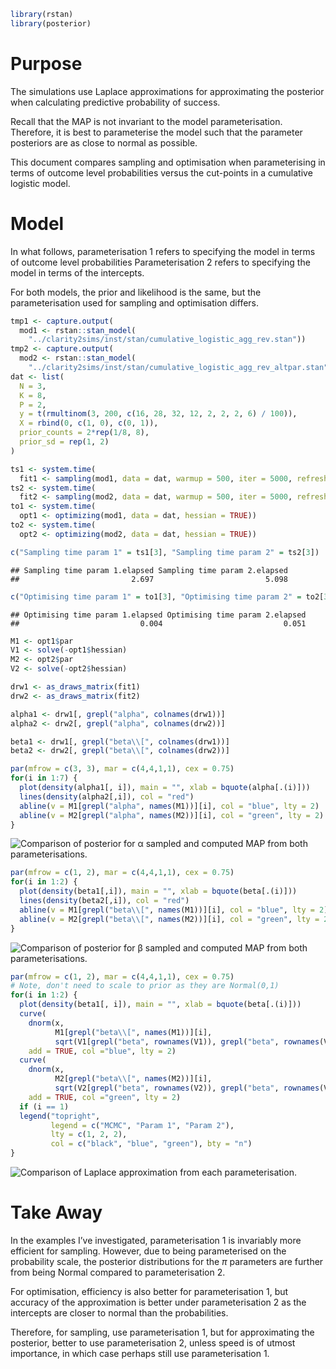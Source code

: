 ``` r
library(rstan)
library(posterior)
```

# Purpose

The simulations use Laplace approximations for approximating the
posterior when calculating predictive probability of success.

Recall that the MAP is not invariant to the model parameterisation.
Therefore, it is best to parameterise the model such that the parameter
posteriors are as close to normal as possible.

This document compares sampling and optimisation when parameterising in
terms of outcome level probabilities versus the cut-points in a
cumulative logistic model.

# Model

In what follows, parameterisation 1 refers to specifying the model in
terms of outcome level probabilities Parameterisation 2 refers to
specifying the model in terms of the intercepts.

For both models, the prior and likelihood is the same, but the
parameterisation used for sampling and optimisation differs.

``` r
tmp1 <- capture.output(
  mod1 <- rstan::stan_model(
    "../clarity2sims/inst/stan/cumulative_logistic_agg_rev.stan"))
tmp2 <- capture.output(
  mod2 <- rstan::stan_model(
    "../clarity2sims/inst/stan/cumulative_logistic_agg_rev_altpar.stan"))
dat <- list(
  N = 3,
  K = 8,
  P = 2,
  y = t(rmultinom(3, 200, c(16, 28, 32, 12, 2, 2, 2, 6) / 100)),
  X = rbind(0, c(1, 0), c(0, 1)),
  prior_counts = 2*rep(1/8, 8),
  prior_sd = rep(1, 2)
)
```

``` r
ts1 <- system.time(
  fit1 <- sampling(mod1, data = dat, warmup = 500, iter = 5000, refresh = 0))
ts2 <- system.time(
  fit2 <- sampling(mod2, data = dat, warmup = 500, iter = 5000, refresh = 0))
to1 <- system.time(
  opt1 <- optimizing(mod1, data = dat, hessian = TRUE))
to2 <- system.time(
  opt2 <- optimizing(mod2, data = dat, hessian = TRUE))

c("Sampling time param 1" = ts1[3], "Sampling time param 2" = ts2[3])
```

    ## Sampling time param 1.elapsed Sampling time param 2.elapsed 
    ##                         2.697                         5.098

``` r
c("Optimising time param 1" = to1[3], "Optimising time param 2" = to2[3])
```

    ## Optimising time param 1.elapsed Optimising time param 2.elapsed 
    ##                           0.004                           0.051

``` r
M1 <- opt1$par
V1 <- solve(-opt1$hessian)
M2 <- opt2$par
V2 <- solve(-opt2$hessian)

drw1 <- as_draws_matrix(fit1)
drw2 <- as_draws_matrix(fit2)

alpha1 <- drw1[, grepl("alpha", colnames(drw1))]
alpha2 <- drw2[, grepl("alpha", colnames(drw2))]

beta1 <- drw1[, grepl("beta\\[", colnames(drw1))]
beta2 <- drw2[, grepl("beta\\[", colnames(drw2))]
```

``` r
par(mfrow = c(3, 3), mar = c(4,4,1,1), cex = 0.75)
for(i in 1:7) {
  plot(density(alpha1[, i]), main = "", xlab = bquote(alpha[.(i)]))
  lines(density(alpha2[,i]), col = "red")
  abline(v = M1[grepl("alpha", names(M1))][i], col = "blue", lty = 2)
  abline(v = M2[grepl("alpha", names(M2))][i], col = "green", lty = 2)
}
```

![Comparison of posterior for *α* sampled and computed MAP from both
parameterisations.](model_parameterisation_optimisation_files/figure-markdown_github/compare-posterior-alpha-1.png)

``` r
par(mfrow = c(1, 2), mar = c(4,4,1,1), cex = 0.75)
for(i in 1:2) {
  plot(density(beta1[,i]), main = "", xlab = bquote(beta[.(i)]))
  lines(density(beta2[,i]), col = "red")
  abline(v = M1[grepl("beta\\[", names(M1))][i], col = "blue", lty = 2)
  abline(v = M2[grepl("beta\\[", names(M2))][i], col = "green", lty = 2)
}
```

![Comparison of posterior for *β* sampled and computed MAP from both
parameterisations.](model_parameterisation_optimisation_files/figure-markdown_github/compare-posterior-beta-1.png)

``` r
par(mfrow = c(1, 2), mar = c(4,4,1,1), cex = 0.75)
# Note, don't need to scale to prior as they are Normal(0,1)
for(i in 1:2) {
  plot(density(beta1[, i]), main = "", xlab = bquote(beta[.(i)]))
  curve(
    dnorm(x, 
          M1[grepl("beta\\[", names(M1))][i], 
          sqrt(V1[grepl("beta", rownames(V1)), grepl("beta", rownames(V1))][i,i])),
    add = TRUE, col ="blue", lty = 2)
  curve(
    dnorm(x, 
          M2[grepl("beta\\[", names(M2))][i], 
          sqrt(V2[grepl("beta", rownames(V2)), grepl("beta", rownames(V2))][i,i])),
    add = TRUE, col ="green", lty = 2)
  if (i == 1)
  legend("topright", 
         legend = c("MCMC", "Param 1", "Param 2"), 
         lty = c(1, 2, 2), 
         col = c("black", "blue", "green"), bty = "n")
}
```

![Comparison of Laplace approximation from each
parameterisation.](model_parameterisation_optimisation_files/figure-markdown_github/compare-posterior-laplace-1.png)

# Take Away

In the examples I’ve investigated, parameterisation 1 is invariably more
efficient for sampling. However, due to being parameterised on the
probability scale, the posterior distributions for the *π* parameters
are further from being Normal compared to parameterisation 2.

For optimisation, efficiency is also better for parameterisation 1, but
accuracy of the approximation is better under parameterisation 2 as the
intercepts are closer to normal than the probabilities.

Therefore, for sampling, use parameterisation 1, but for approximating
the posterior, better to use parameterisation 2, unless speed is of
utmost importance, in which case perhaps still use parameterisation 1.
